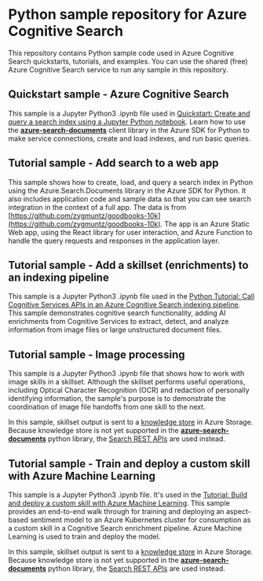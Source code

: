 # Python sample repository for Azure Cognitive Search

This repository contains Python sample code used in Azure Cognitive Search quickstarts, tutorials, and examples. You can use the shared (free) Azure Cognitive Search service to run any sample in this repository.

## Quickstart sample - Azure Cognitive Search

This sample is a Jupyter Python3 .ipynb file used in [Quickstart: Create and query a search index using a Jupyter Python notebook](https://docs.microsoft.com/azure/search/search-get-started-python). Learn how to use the [**azure-search-documents**](https://docs.microsoft.com/python/api/overview/azure/search-documents-readme) client library in the Azure SDK for Python to make service connections, create and load indexes, and run basic queries.

## Tutorial sample - Add search to a web app

This sample shows how to create, load, and query a search index in Python using the Azure.Search.Documents library in the Azure SDK for Python. It also includes application code and sample data so that you can see search integration in the context of a full app. The data is from [https://github.com/zygmuntz/goodbooks-10k](https://github.com/zygmuntz/goodbooks-10k). The app is an Azure Static Web app, using the React library for user interaction, and Azure Function to handle the query requests and responses in the application layer.

## Tutorial sample - Add a skillset (enrichments) to an indexing pipeline

This sample is a Jupyter Python3 .ipynb file used in the [Python Tutorial: Call Cognitive Services APIs in an Azure Cognitive Search indexing pipeline](https://docs.microsoft.com/azure/search/cognitive-search-tutorial-blob-python). This sample demonstrates cognitive search functionality, adding AI enrichments from Cognitive Services to extract, detect, and analyze information from image files or large unstructured document files.

## Tutorial sample - Image processing

This sample is a Jupyter Python3 .ipynb file that shows how to work with image skills in a skillset. Although the skillset performs useful operations, including Optical Character Recognition (OCR) and redaction of personally identifying information, the sample's purpose is to demonstrate the coordination of image file handoffs from one skill to the next.

In this sample, skillset output is sent to a [knowledge store](https://docs.microsoft.com/azure/search/knowledge-store-concept-intro) in Azure Storage. Because knowledge store is not yet supported in the [**azure-search-documents**](https://docs.microsoft.com/python/api/overview/azure/search-documents-readme) python library, the [Search REST APIs](https://docs.microsoft.com/rest/api/searchservice/) are used instead.

## Tutorial sample - Train and deploy a custom skill with Azure Machine Learning

This sample is a Jupyter Python3 .ipynb file. It's used in the [Tutorial: Build and deploy a custom skill with Azure Machine Learning](https://docs.microsoft.com/azure/search/cognitive-search-tutorial-aml-custom-skill). This sample provides an end-to-end walk through for training and deploying an aspect-based sentiment model to an Azure Kubernetes cluster for consumption as a custom skill in a Cognitive Search enrichment pipeline. Azure Machine Learning is used to train and deploy the model.

In this sample, skillset output is sent to a [knowledge store](https://docs.microsoft.com/azure/search/knowledge-store-concept-intro) in Azure Storage. Because knowledge store is not yet supported in the [**azure-search-documents**](https://docs.microsoft.com/python/api/overview/azure/search-documents-readme) python library, the [Search REST APIs](https://docs.microsoft.com/rest/api/searchservice/) are used instead.